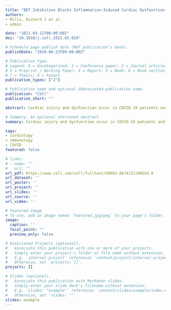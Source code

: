 ```yaml
---
title: "BET Inhibition Blocks Inflammation-Induced Cardiac Dysfunction and SARS-CoV-2 Infection"
authors:
- Mills, Richard J et al.
- admin

date: "2021-03-11T00:00:00Z"
doi: "10.1016/j.cell.2021.03.026"

# Schedule page publish date (NOT publication's date).
publishDate: "2020-08-23T00:00:00Z"

# Publication type.
# Legend: 0 = Uncategorized; 1 = Conference paper; 2 = Journal article;
# 3 = Preprint / Working Paper; 4 = Report; 5 = Book; 6 = Book section;
# 7 = Thesis; 8 = Patent
publication_types: ["2"]

# Publication name and optional abbreviated publication name.
publication: "Cell"
publication_short: ""

abstract: Cardiac injury and dysfunction occur in COVID-19 patients and increase the risk of mortality. Causes are ill defined, but could be direct cardiac infection and/or inflammation-induced dysfunction. To identify mechanisms and cardio-protective drugs, we use a state-of-the-art pipeline combining human cardiac organoids with phosphoproteomics and single nuclei RNA sequencing. We identify an inflammatory ‘cytokine-storm’, a cocktail of interferon gamma, interleukin 1β and poly(I:C), induced diastolic dysfunction. Bromodomain-containing protein 4 is activated along with a viral response that is consistent in both human cardiac organoids and hearts of SARS-CoV-2 infected K18-hACE2 mice. Bromodomain and extraterminal family inhibitors (BETi) recover dysfunction in hCO and completely prevent cardiac dysfunction and death in a mouse cytokine-storm model. Additionally, BETi decreases transcription of genes in the viral response, decreases ACE2 expression and reduces SARS-CoV-2 infection of cardiomyocytes. Together, BETi, including the FDA breakthrough designated drug apabetalone, are promising candidates to prevent COVID-19 mediated cardiac damage.

# Summary. An optional shortened abstract.
summary: Cardiac injury and dysfunction occur in COVID-19 patients and increase the risk of mortality. Causes are ill defined, but could be direct cardiac infection and/or inflammation-induced dysfunction.  Bromodomain and extraterminal family inhibitors (BETi) recover dysfunction in hCO and completely prevent cardiac dysfunction and death in a mouse cytokine-storm model. Additionally, BETi decreases transcription of genes in the viral response, decreases ACE2 expression and reduces SARS-CoV-2 infection of cardiomyocytes. Together, BETi, including the FDA breakthrough designated drug apabetalone, are promising candidates to prevent COVID-19 mediated cardiac damage.

tags:
- cardiology
- immunology
- COVID
featured: false

# links:
# - name: ""
#   url: ""
url_pdf: https://www.cell.com/cell/fulltext/S0092-8674(21)00354-8
url_dataset: ''
url_poster: ''
url_project: ''
url_slides: ''
url_source: ''
url_video: ''

# Featured image
# To use, add an image named `featured.jpg/png` to your page's folder. 
image:
  caption: ''
  focal_point: ""
  preview_only: false

# Associated Projects (optional).
#   Associate this publication with one or more of your projects.
#   Simply enter your project's folder or file name without extension.
#   E.g. `internal-project` references `content/project/internal-project/index.md`.
#   Otherwise, set `projects: []`.
projects: []

# Slides (optional).
#   Associate this publication with Markdown slides.
#   Simply enter your slide deck's filename without extension.
#   E.g. `slides: "example"` references `content/slides/example/index.md`.
#   Otherwise, set `slides: ""`.
slides: example
---
```

